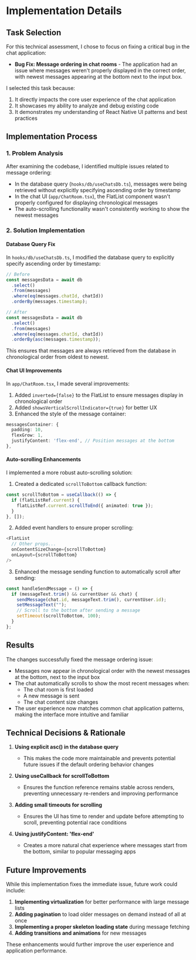 # Implementation Details

## Task Selection

For this technical assessment, I chose to focus on fixing a critical bug in the chat application:

- **Bug Fix: Message ordering in chat rooms** - The application had an issue where messages weren't properly displayed in the correct order, with newest messages appearing at the bottom next to the input box.

I selected this task because:

1. It directly impacts the core user experience of the chat application
2. It showcases my ability to analyze and debug existing code
3. It demonstrates my understanding of React Native UI patterns and best practices

## Implementation Process

### 1. Problem Analysis

After examining the codebase, I identified multiple issues related to message ordering:

- In the database query (`hooks/db/useChatsDb.ts`), messages were being retrieved without explicitly specifying ascending order by timestamp
- In the chat UI (`app/ChatRoom.tsx`), the FlatList component wasn't properly configured for displaying chronological messages
- The auto-scrolling functionality wasn't consistently working to show the newest messages

### 2. Solution Implementation

#### Database Query Fix

In `hooks/db/useChatsDb.ts`, I modified the database query to explicitly specify ascending order by timestamp:

```typescript
// Before
const messagesData = await db
  .select()
  .from(messages)
  .where(eq(messages.chatId, chatId))
  .orderBy(messages.timestamp);

// After
const messagesData = await db
  .select()
  .from(messages)
  .where(eq(messages.chatId, chatId))
  .orderBy(asc(messages.timestamp));
```

This ensures that messages are always retrieved from the database in chronological order from oldest to newest.

#### Chat UI Improvements

In `app/ChatRoom.tsx`, I made several improvements:

1. Added `inverted={false}` to the FlatList to ensure messages display in chronological order
2. Added `showsVerticalScrollIndicator={true}` for better UX
3. Enhanced the style of the message container:

```typescript
messagesContainer: {
  padding: 10,
  flexGrow: 1,
  justifyContent: 'flex-end', // Position messages at the bottom
},
```

#### Auto-scrolling Enhancements

I implemented a more robust auto-scrolling solution:

1. Created a dedicated `scrollToBottom` callback function:

```typescript
const scrollToBottom = useCallback(() => {
  if (flatListRef.current) {
    flatListRef.current.scrollToEnd({ animated: true });
  }
}, []);
```

2. Added event handlers to ensure proper scrolling:

```typescript
<FlatList
  // Other props...
  onContentSizeChange={scrollToBottom}
  onLayout={scrollToBottom}
/>
```

3. Enhanced the message sending function to automatically scroll after sending:

```typescript
const handleSendMessage = () => {
  if (messageText.trim() && currentUser && chat) {
    sendMessage(chat.id, messageText.trim(), currentUser.id);
    setMessageText("");
    // Scroll to the bottom after sending a message
    setTimeout(scrollToBottom, 100);
  }
};
```

## Results

The changes successfully fixed the message ordering issue:

- Messages now appear in chronological order with the newest messages at the bottom, next to the input box
- The chat automatically scrolls to show the most recent messages when:
  - The chat room is first loaded
  - A new message is sent
  - The chat content size changes
- The user experience now matches common chat application patterns, making the interface more intuitive and familiar

## Technical Decisions & Rationale

1. **Using explicit asc() in the database query**

   - This makes the code more maintainable and prevents potential future issues if the default ordering behavior changes

2. **Using useCallback for scrollToBottom**

   - Ensures the function reference remains stable across renders, preventing unnecessary re-renders and improving performance

3. **Adding small timeouts for scrolling**

   - Ensures the UI has time to render and update before attempting to scroll, preventing potential race conditions

4. **Using justifyContent: 'flex-end'**
   - Creates a more natural chat experience where messages start from the bottom, similar to popular messaging apps

## Future Improvements

While this implementation fixes the immediate issue, future work could include:

1. **Implementing virtualization** for better performance with large message lists
2. **Adding pagination** to load older messages on demand instead of all at once
3. **Implementing a proper skeleton loading state** during message fetching
4. **Adding transitions and animations** for new messages

These enhancements would further improve the user experience and application performance.
